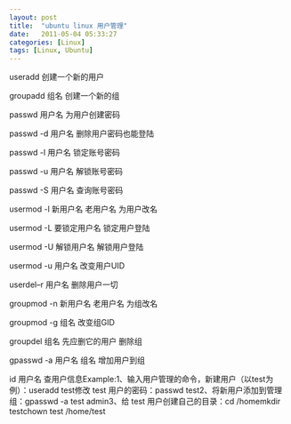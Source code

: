 ```yaml
---
layout: post
title:  "ubuntu linux 用户管理"
date:   2011-05-04 05:33:27
categories: [Linux]
tags: [Linux, Ubuntu]
---
```


useradd 创建一个新的用户

groupadd 组名 创建一个新的组

passwd 用户名 为用户创建密码

passwd -d 用户名 删除用户密码也能登陆

passwd -l 用户名 锁定账号密码

passwd -u 用户名 解锁账号密码

passwd -S 用户名 查询账号密码

usermod -l 新用户名 老用户名 为用户改名

usermod -L 要锁定用户名 锁定用户登陆

usermod -U 解锁用户名 解锁用户登陆

usermod -u 用户名 改变用户UID

userdel–r 用户名 删除用户一切

groupmod -n 新用户名 老用户名 为组改名

groupmod -g 组名 改变组GID

groupdel 组名 先应删它的用户 删除组

gpasswd -a 用户名 组名 增加用户到组

id 用户名 查用户信息Example:1、输入用户管理的命令，新建用户（以test为例）：useradd test修改 test 用户的密码：passwd test2、将新用户添加到管理组：gpasswd -a test admin3、给 test 用户创建自己的目录：cd /homemkdir testchown test /home/test